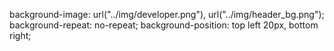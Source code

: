 <i class="fa-solid fa-download"></i>
<i class="fa-solid fa-phone"></i>


 background-image: url("../img/developer.png"), url("../img/header_bg.png");
    background-repeat: no-repeat;
    background-position: top left 20px, bottom right;